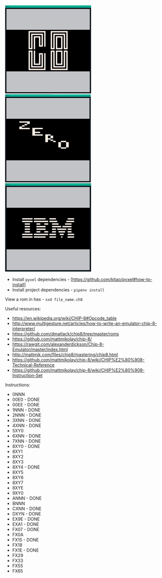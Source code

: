 ![Chip 8](images/ch8.jpg?raw=true "Chip 8")
![Zero](images/zero.jpg?raw=true "Zero")
![Logo Drawing](images/ibm-logo.jpg?raw=true "IBM Logo")


* Install `pyxel` dependencies - [https://github.com/kitao/pyxel#how-to-install]
* Install project dependencies - `pipenv install`

View a rom in hex - `xxd file_name.ch8`


Useful resources:
* https://en.wikipedia.org/wiki/CHIP-8#Opcode_table
* http://www.multigesture.net/articles/how-to-write-an-emulator-chip-8-interpreter/
* https://github.com/dmatlack/chip8/tree/master/roms
* https://github.com/mattmikolay/chip-8/
* https://rawgit.com/alexanderdickson/Chip-8-Emulator/master/index.html
* http://mattmik.com/files/chip8/mastering/chip8.html
* https://github.com/mattmikolay/chip-8/wiki/CHIP%E2%80%908-Technical-Reference
* https://github.com/mattmikolay/chip-8/wiki/CHIP%E2%80%908-Instruction-Set

Instructions:
* 0NNN
* 00E0 - DONE
* 00EE - DONE
* 1NNN - DONE
* 2NNN - DONE
* 3XNN - DONE
* 4XNN - DONE
* 5XY0
* 6XNN - DONE
* 7XNN - DONE
* 8XY0 - DONE
* 8XY1
* 8XY2
* 8XY3
* 8XY4 - DONE
* 8XY5
* 8XY6
* 8XY7
* 8XYE
* 9XY0
* ANNN - DONE
* BNNN
* CXNN - DONE
* DXYN - DONE
* EX9E - DONE
* EXA1 - DONE
* FX07 - DONE
* FX0A
* FX15 - DONE
* FX18
* FX1E - DONE
* FX29
* FX33
* FX55
* FX65
